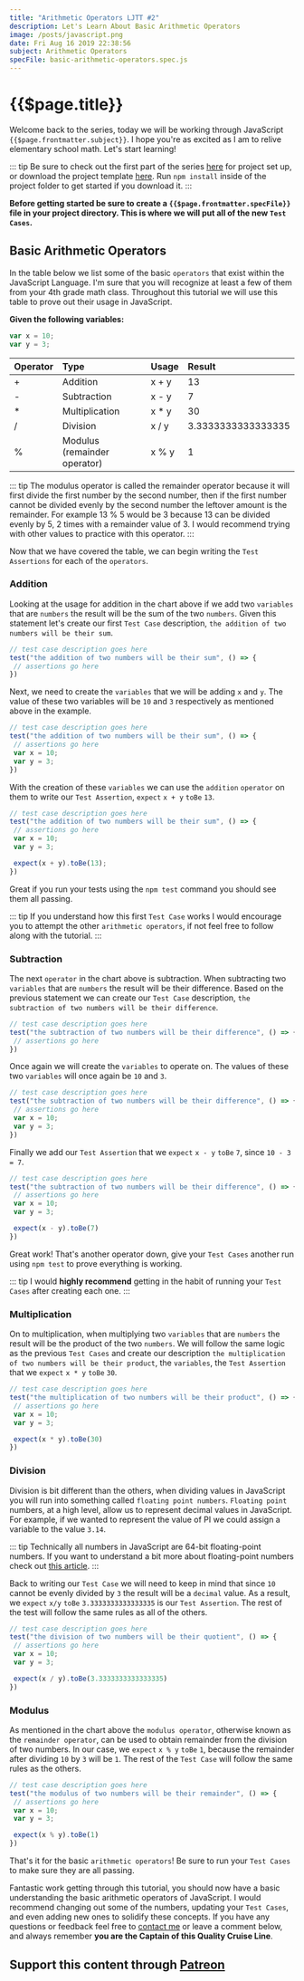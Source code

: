 ```yaml
---
title: "Arithmetic Operators LJTT #2"
description: Let's Learn About Basic Arithmetic Operators
image: /posts/javascript.png
date: Fri Aug 16 2019 22:38:56
subject: Arithmetic Operators
specFile: basic-arithmetic-operators.spec.js
---
```


# {{$page.title}}

Welcome back to the series, today we will be working through JavaScript `{{$page.frontmatter.subject}}`. I hope you're as excited as I am to relive elementary school math. Let's start learning!

::: tip
Be sure to check out the first part of the series [here](/blog/posts/learn-js-through-testing/00-getting-started.html) for project set up, or download the project template [here](https://github.com/softwarewright/learn-js-thru-testing/archive/variables.zip). Run `npm install` inside of the project folder to get started if you download it.
:::

**Before getting started be sure to create a `{{$page.frontmatter.specFile}}` file in your project directory. This is where we will put all of the new `Test Cases`.**

## Basic Arithmetic Operators

In the table below we list some of the basic `operators` that exist within the JavaScript Language. I'm sure that you will recognize at least a few of them from your 4th grade math class. Throughout this tutorial we will use this table to prove out their usage in JavaScript.

**Given the following variables:**

``` javascript
var x = 10;
var y = 3;
```

| Operator | Type | Usage | Result |
|:-------- |:---- |:----- |:------ |
| + | Addition | x + y | 13 |
| - | Subtraction | x - y | 7 |
| * | Multiplication | x * y | 30 |
| / | Division | x / y | 3.3333333333333335 |
| % | Modulus (remainder operator) | x % y | 1 |

::: tip
The modulus operator is called the remainder operator because it will first divide the first number by the second number, then if the first number cannot be divided evenly by the second number the leftover amount is the remainder. For example 13 % 5 would be 3 because 13 can be divided evenly by 5, 2 times with a remainder value of 3. I would recommend trying with other values to practice with this operator. 
:::

Now that we have covered the table, we can begin writing the `Test Assertions` for each of the `operators`.

### Addition

Looking at the usage for addition in the chart above if we add two `variables` that are `numbers` the result will be the sum of the two `numbers`. Given this statement let's create our first `Test Case` description, `the addition of two numbers will be their sum`.

``` javascript {2}
// test case description goes here
test("the addition of two numbers will be their sum", () => {
 // assertions go here
})
```

Next, we need to create the `variables` that we will be adding `x` and `y`. The value of these two variables will be `10` and `3` respectively as mentioned above in the example.

``` javascript {4,5}
// test case description goes here
test("the addition of two numbers will be their sum", () => {
 // assertions go here
 var x = 10;
 var y = 3;
})
```

With the creation of these `variables` we can use the `addition` `operator` on them to write our `Test Assertion`, `expect` `x + y` `toBe` `13`.


``` javascript {7}
// test case description goes here
test("the addition of two numbers will be their sum", () => {
 // assertions go here
 var x = 10;
 var y = 3;

 expect(x + y).toBe(13);
})
```

Great if you run your tests using the `npm test` command you should see them all passing.

::: tip
If you understand how this first `Test Case` works I would encourage you to attempt the other `arithmetic operators`, if not feel free to follow along with the tutorial.
:::

### Subtraction

The next `operator` in the chart above is subtraction. When subtracting two `variables` that are `numbers` the result will be their difference. Based on the previous statement we can create our `Test Case` description, `the subtraction of two numbers will be their difference`.

``` javascript {2}
// test case description goes here
test("the subtraction of two numbers will be their difference", () => {
 // assertions go here
})
```

Once again we will create the `variables` to operate on. The values of these two `variables` will once again be `10` and `3`.

``` javascript {4,5}
// test case description goes here
test("the subtraction of two numbers will be their difference", () => {
 // assertions go here
 var x = 10;
 var y = 3;
})
```

Finally we add our `Test Assertion` that we `expect` `x - y` `toBe` `7`, since `10 - 3 = 7`.

``` javascript {7}
// test case description goes here
test("the subtraction of two numbers will be their difference", () => {
 // assertions go here
 var x = 10;
 var y = 3;

 expect(x - y).toBe(7)
})
```

Great work! That's another operator down, give your `Test Cases` another run using `npm test` to prove everything is working.

::: tip
I would **highly recommend** getting in the habit of running your `Test Cases` after creating each one.
:::

### Multiplication

On to multiplication, when multiplying two `variables` that are `numbers` the result will be the product of the two `numbers`. We will follow the same logic as the previous `Test Cases` and create our description `the multiplication of two numbers will be their product`, the `variables`, the `Test Assertion` that we `expect` `x * y` `toBe` `30`.


``` javascript
// test case description goes here
test("the multiplication of two numbers will be their product", () => {
 // assertions go here
 var x = 10;
 var y = 3;

 expect(x * y).toBe(30)
})
```

### Division

Division is bit different than the others, when dividing values in JavaScript you will run into something called `floating point numbers`. `Floating point` numbers, at a high level, allow us to represent decimal values in JavaScript. For example, if we wanted to represent the value of PI we could assign a variable to the value `3.14`.

::: tip
Technically all numbers in JavaScript are 64-bit floating-point numbers. If you want to understand a bit more about floating-point numbers check out [this article](https://medium.com/@sarafecadu/64-bit-floating-point-a-javascript-story-fa6aad266665).
:::

Back to writing our `Test Case` we will need to keep in mind that since `10` cannot be evenly divided by `3` the result will be a `decimal` value. As a result, we `expect` `x/y` `toBe` `3.3333333333333335` is our `Test Assertion`. The rest of the test will follow the same rules as all of the others.


``` javascript
// test case description goes here
test("the division of two numbers will be their quotient", () => {
 // assertions go here
 var x = 10;
 var y = 3;

 expect(x / y).toBe(3.3333333333333335)
})
```

### Modulus

As mentioned in the chart above the `modulus operator`, otherwise known as the `remainder operator`, can be used to obtain remainder from the division of two numbers. In our case, we `expect` `x % y` `toBe` `1`, because the remainder after dividing `10` by `3` will be `1`. The rest of the `Test Case` will follow the same rules as the others.

``` javascript
// test case description goes here
test("the modulus of two numbers will be their remainder", () => {
 // assertions go here
 var x = 10;
 var y = 3;

 expect(x % y).toBe(1)
})
```

That's it for the basic `arithmetic operators`! Be sure to run your `Test Cases` to make sure they are all passing.

Fantastic work getting through this tutorial, you should now have a basic understanding the basic arithmetic operators of JavaScript. I would recommend changing out some of the numbers, updating your `Test Cases`, and even adding new ones to solidify these concepts. If you have any questions or feedback feel free to [contact me](/contact) or leave a comment below, and always remember **you are the Captain of this Quality Cruise Line**.

## **Support this content through [Patreon](https://www.patreon.com/softwarewright)**

<EmailSubscription />

<vue-disqus shortname="softwarewright" :identifier="$page.key" :url="$page.url" />
